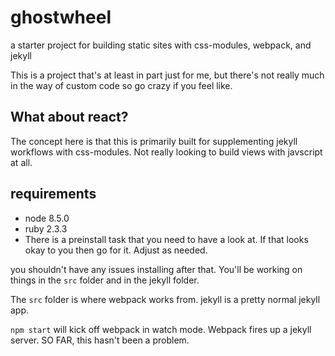 # ghostwheel
a starter project for building static sites with css-modules, webpack, and jekyll

This is a project that's at least in part just for me, but there's not really much in the way of custom code so go crazy if you feel like.

## What about react?
The concept here is that this is primarily built for supplementing jekyll workflows with css-modules. Not really looking to build views with javscript at all.

## requirements

- node 8.5.0
- ruby 2.3.3
- There is a preinstall task that you need to have a look at. If that looks okay to you then go for it. Adjust as needed.

you shouldn't have any issues installing after that. You'll be working on things in the `src` folder and in the jekyll folder.

The `src` folder is where webpack works from.
jekyll is a pretty normal jekyll app.

`npm start` will kick off webpack in watch mode. Webpack fires up a jekyll server. SO FAR, this hasn't been a problem.
